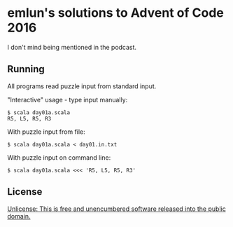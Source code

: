 emlun's solutions to Advent of Code 2016
===

I don't mind being mentioned in the podcast.


Running
---

All programs read puzzle input from standard input.

"Interactive" usage - type input manually:

    $ scala day01a.scala
    R5, L5, R5, R3

With puzzle input from file:

    $ scala day01a.scala < day01.in.txt

With puzzle input on command line:

    $ scala day01a.scala <<< 'R5, L5, R5, R3'


License
---

[Unlicense: This is free and unencumbered software released into the public
domain.][unlicense]

[unlicense]: http://unlicense.org/
